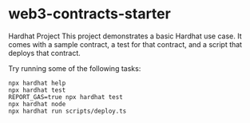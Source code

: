 # web3-contracts-starter

Hardhat Project
This project demonstrates a basic Hardhat use case. It comes with a sample contract, a test for that contract, and a script that deploys that contract.

Try running some of the following tasks:

```
npx hardhat help
npx hardhat test
REPORT_GAS=true npx hardhat test
npx hardhat node
npx hardhat run scripts/deploy.ts
```
